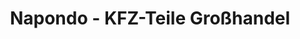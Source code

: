 ---
title: "Napondo - KFZ-Teile Großhandel"
url: /steinhagen/napondo-kfz-teile-grosshandel/
shop: Großhandel
---